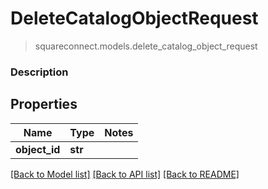 # DeleteCatalogObjectRequest
> squareconnect.models.delete_catalog_object_request

### Description



## Properties
Name | Type | Notes
------------ | ------------- | -------------
**object_id** | **str** | 

[[Back to Model list]](../README.md#documentation-for-models) [[Back to API list]](../README.md#documentation-for-api-endpoints) [[Back to README]](../README.md)


